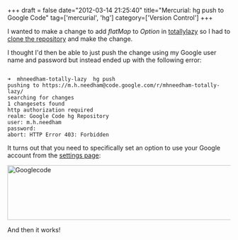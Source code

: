 +++
draft = false
date="2012-03-14 21:25:40"
title="Mercurial: hg push to Google Code"
tag=['mercurial', 'hg']
category=['Version Control']
+++

I wanted to make a change to add <cite>flatMap</cite> to <cite>Option</cite> in <a href="https://code.google.com/p/totallylazy/">totallylazy</a> so I had to <a href="https://code.google.com/r/mhneedham-totally-lazy/">clone the repository</a> and make the change.

I thought I'd then be able to just push the change using my Google user name and password but instead ended up with the following error:


~~~text

➜  mhneedham-totally-lazy  hg push
pushing to https://m.h.needham@code.google.com/r/mhneedham-totally-lazy/
searching for changes
1 changesets found
http authorization required
realm: Google Code hg Repository
user: m.h.needham
password: 
abort: HTTP Error 403: Forbidden
~~~

It turns out that you need to specifically set an option to use your Google account from the <a href="https://code.google.com/hosting/settings">settings page</a>:

<img src="{{<siteurl>}}/uploads/2012/03/googlecode.gif" alt="Googlecode" title="googlecode.gif" border="0" width="600" height="124" /> 

And then it works!
